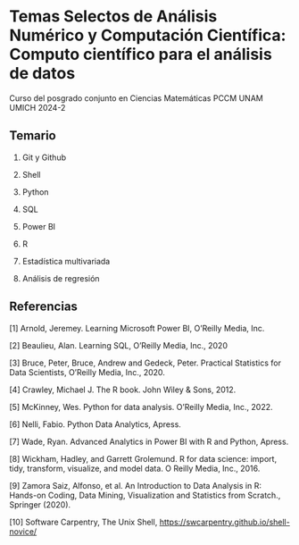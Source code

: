 # Temas Selectos de Análisis Numérico y Computación Científica: Computo científico para el análisis de datos

Curso del posgrado conjunto en Ciencias Matemáticas PCCM UNAM UMICH 2024-2



## Temario

1. Git y Github

2. Shell

3. Python

4. SQL

5. Power BI

6. R

7. Estadística multivariada

8. Análisis de regresión

## Referencias

[1] Arnold, Jeremey. Learning Microsoft Power BI, O’Reilly Media, Inc.

[2] Beaulieu, Alan. Learning SQL, O’Reilly Media, Inc., 2020

[3] Bruce, Peter, Bruce, Andrew and Gedeck, Peter. Practical Statistics for Data Scientists, O’Reilly Media, Inc., 2020.

[4] Crawley, Michael J. The R book. John Wiley & Sons, 2012.

[5] McKinney, Wes. Python for data analysis. O’Reilly Media, Inc., 2022.

[6] Nelli, Fabio. Python Data Analytics, Apress.

[7] Wade, Ryan. Advanced Analytics in Power BI with R and Python, Apress.

[8] Wickham, Hadley, and Garrett Grolemund. R for data science: import, tidy, transform, visualize, and
model data. O Reilly Media, Inc., 2016.

[9] Zamora Saiz, Alfonso, et al. An Introduction to Data Analysis in R: Hands-on Coding, Data Mining,
Visualization and Statistics from Scratch., Springer (2020).

[10] Software Carpentry, The Unix Shell, https://swcarpentry.github.io/shell-novice/
